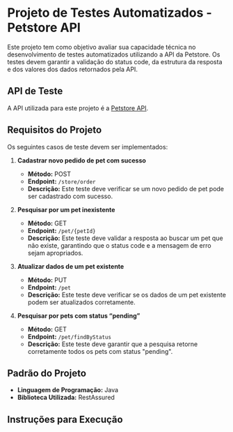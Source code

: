# Projeto de Testes Automatizados - Petstore API

Este projeto tem como objetivo avaliar sua capacidade técnica no desenvolvimento de testes automatizados utilizando a API da Petstore. Os testes devem garantir a validação do status code, da estrutura da resposta e dos valores dos dados retornados pela API.

## API de Teste

A API utilizada para este projeto é a [Petstore API](https://petstore.swagger.io/).

## Requisitos do Projeto

Os seguintes casos de teste devem ser implementados:

1. **Cadastrar novo pedido de pet com sucesso**
   - **Método:** POST
   - **Endpoint:** `/store/order`
   - **Descrição:** Este teste deve verificar se um novo pedido de pet pode ser cadastrado com sucesso.

2. **Pesquisar por um pet inexistente**
   - **Método:** GET
   - **Endpoint:** `/pet/{petId}`
   - **Descrição:** Este teste deve validar a resposta ao buscar um pet que não existe, garantindo que o status code e a mensagem de erro sejam apropriados.

3. **Atualizar dados de um pet existente**
   - **Método:** PUT
   - **Endpoint:** `/pet`
   - **Descrição:** Este teste deve verificar se os dados de um pet existente podem ser atualizados corretamente.

4. **Pesquisar por pets com status “pending”**
   - **Método:** GET
   - **Endpoint:** `/pet/findByStatus`
   - **Descrição:** Este teste deve garantir que a pesquisa retorne corretamente todos os pets com status "pending".

## Padrão do Projeto

- **Linguagem de Programação:** Java
- **Biblioteca Utilizada:** RestAssured

## Instruções para Execução
